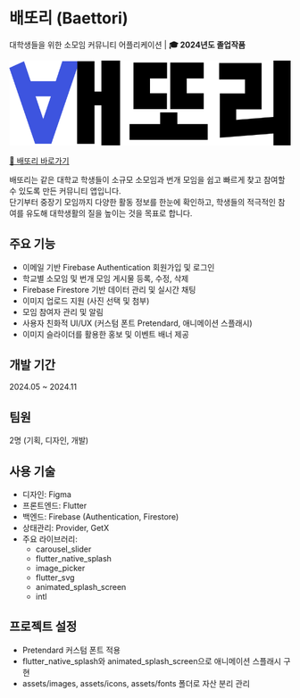 # 배또리 (Baettori)  
대학생들을 위한 소모임 커뮤니티 어플리케이션 | **🎓 2024년도 졸업작품**

![배또리 로고](./assets/images/logo.png)

[🔗 배또리 바로가기](https://yjkdev21.github.io/baettori/)  

배또리는 같은 대학교 학생들이 소규모 소모임과 번개 모임을 쉽고 빠르게 찾고 참여할 수 있도록 만든 커뮤니티 앱입니다.  
단기부터 중장기 모임까지 다양한 활동 정보를 한눈에 확인하고, 학생들의 적극적인 참여를 유도해 대학생활의 질을 높이는 것을 목표로 합니다.


## 주요 기능  
- 이메일 기반 Firebase Authentication 회원가입 및 로그인  
- 학교별 소모임 및 번개 모임 게시물 등록, 수정, 삭제  
- Firebase Firestore 기반 데이터 관리 및 실시간 채팅  
- 이미지 업로드 지원 (사진 선택 및 첨부)  
- 모임 참여자 관리 및 알림  
- 사용자 친화적 UI/UX (커스텀 폰트 Pretendard, 애니메이션 스플래시)  
- 이미지 슬라이더를 활용한 홍보 및 이벤트 배너 제공  


## 개발 기간  
2024.05 ~ 2024.11  


## 팀원  
2명 (기획, 디자인, 개발)  


## 사용 기술  
- 디자인: Figma  
- 프론트엔드: Flutter  
- 백엔드: Firebase (Authentication, Firestore)  
- 상태관리: Provider, GetX  
- 주요 라이브러리:  
  - carousel_slider  
  - flutter_native_splash  
  - image_picker  
  - flutter_svg  
  - animated_splash_screen  
  - intl  


## 프로젝트 설정  
- Pretendard 커스텀 폰트 적용  
- flutter_native_splash와 animated_splash_screen으로 애니메이션 스플래시 구현  
- assets/images, assets/icons, assets/fonts 폴더로 자산 분리 관리  
